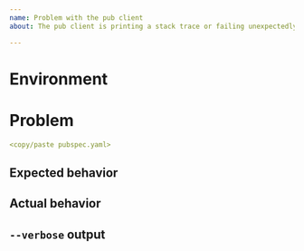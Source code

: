 ```yaml
---
name: Problem with the pub client
about: The pub client is printing a stack trace or failing unexpectedly.

---
```


# Environment

<!--
Describe anything relevant to the issue you are seeing. Consider including:
- Dart/Flutter version (run `dart --version` or `flutter --version`):
- OS kind and version (e.g. "Windows 10, version 1809" or "macOS 12.4"):
- In case of network issues
  * consider running https://github.com/dart-lang/pub-dev/blob/master/app/bin/tools/check_domain_access.dart
  and adding the output.
- Are you using the Chinese community mirror or a corporate firewall?

  Resources:
  https://flutter.dev/community/china
  https://www.dart.dev/tools/pub/troubleshoot#pub-get-fails-from-behind-a-corporate-firewall
-->

# Problem

<!--
  Please describe the problem in detail, including the specific command that is
  failing.

  Was the problem with a specific package you were trying to fetch?

  If relevant, what does the `pubspec.yaml` file for your project look like:
-->

```yaml
<copy/paste pubspec.yaml>
```

## Expected behavior

<!--
  What did you expect the result of the command to be?
-->

## Actual behavior

<!--
  What actually happened?
-->

## `--verbose` output

<!--
Consider attaching the full output run with `--verbose` if relevant.

https://docs.github.com/en/get-started/writing-on-github/working-with-advanced-formatting/attaching-files
-->
